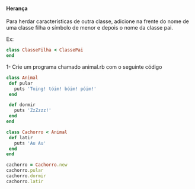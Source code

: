 #### **Herança**

Para herdar características de outra classe, adicione na frente do nome de uma classe filha o símbolo de menor e  depois o nome da classe pai.

Ex:

```ruby
class ClasseFilha < ClassePai
end
```



1- Crie um programa chamado animal.rb com o seguinte código

```ruby
class Animal 
 def pular
   puts 'Toing! tóim! bóim! póim!'
 end

 def dormir
   puts 'ZzZzzz!'
 end
end

class Cachorro < Animal
 def latir
   puts 'Au Au'
 end
end

cachorro = Cachorro.new
cachorro.pular
cachorro.dormir
cachorro.latir
```

